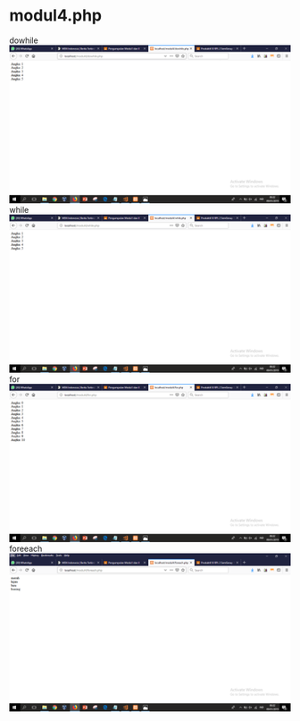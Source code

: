# modul4.php

dowhile
![alt text](https://github.com/nurfahmisidiq/modul4.php/blob/master/downhile.png?raw=true)
while
![alt text](https://github.com/nurfahmisidiq/modul4.php/blob/master/while.png?raw=true)
for
![alt text](https://github.com/nurfahmisidiq/modul4.php/blob/master/for.png?raw=true)
foreeach
![alt text](https://github.com/nurfahmisidiq/modul4.php/blob/master/foreeach.png?raw=true)
